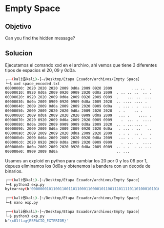 # Empty Space

## Objetivo
Can you find the hidden message?

## Solucion
Ejecutamos el comando xxd en el archivo, ahi vemos que tiene 3 diferentes tipos de espacios el 20, 09 y 0d0a.
```bash
┌──(kali㉿kali)-[~/Desktop/Etapa Ecuador/archivos/Empty Space]
└─$ xxd space_encoded.txt 
00000000: 2020 2020 2020 2009 0d0a 2009 0920 2009         ... ..  .
00000010: 0920 0d0a 2009 0920 0909 2020 0d0a 2009  . .. .. ..  .. .
00000020: 0920 2020 2009 0d0a 2009 0920 2009 0909  .    ... ..  ...
00000030: 0d0a 2009 0909 0920 0909 0d0a 2009 2020  .. .... .... .  
00000040: 2009 2009 0d0a 2009 2009 2020 0909 0d0a   . ... . .  ....
00000050: 2009 2009 2020 2020 0d0a 2009 2020 2020   . .    .. .    
00000060: 2009 0d0a 2009 2020 2020 0909 0d0a 2009   ... .    .... .
00000070: 2020 0920 2009 0d0a 2009 2020 0909 0909    .  ... .  ....
00000080: 0d0a 2009 2009 0909 0909 0d0a 2009 2020  .. . ....... .  
00000090: 2009 2009 0d0a 2009 2009 0920 2020 0d0a   . ... . ..   ..
000000a0: 2009 2009 2009 2020 0d0a 2009 2020 2009   . . .  .. .   .
000000b0: 2009 0d0a 2009 2009 2020 0920 0d0a 2009   ... . .  . .. .
000000c0: 2020 0920 2009 0d0a 2009 2020 0909 0909    .  ... .  ....
000000d0: 0d0a 2009 2009 2020 0920 0d0a 2009 0909  .. . .  . .. ...
000000e0: 0909 2009 0d0a                           .. ...

```

Usamos un exploid en python para cambiar los 20 por 0 y los 09 por 1, depues eliminamos los 0d0a y obtenemos la bandera con un decode de binarios.
```bash
┌──(kali㉿kali)-[~/Desktop/Etapa Ecuador/archivos/Empty Space]
└─$ python3 exp.py       
bytearray(b'0000000101100110011011000110000101100111011110110100010101010011010100000100000101000011010010010100111101011111010001010101100001010100010001010101001001001001010011110101001001111101')
                                                                                
┌──(kali㉿kali)-[~/Desktop/Etapa Ecuador/archivos/Empty Space]
└─$ nano exp.py          
                                                                                    
┌──(kali㉿kali)-[~/Desktop/Etapa Ecuador/archivos/Empty Space]
└─$ python3 exp.py 
b'\x01flag{ESPACIO_EXTERIOR}'
                                                                                
```